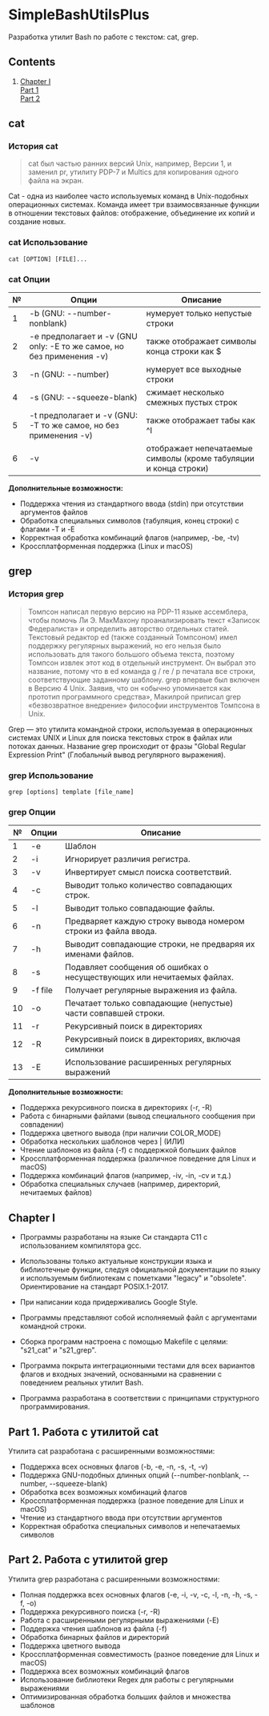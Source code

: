 # SimpleBashUtilsPlus

Разработка утилит Bash по работе с текстом: cat, grep.

## Contents

1. [Chapter I](#chapter-i) \
    [Part 1](#part-1-работа-с-утилитой-cat)  
    [Part 2](#part-2-работа-с-утилитой-grep)  

## cat

### История cat

> cat был частью ранних версий Unix, например, Версии 1, и заменил pr, утилиту PDP-7 и Multics для копирования одного файла на экран.

Cat - одна из наиболее часто используемых команд в Unix-подобных операционных системах. Команда имеет три взаимосвязанные функции в отношении текстовых файлов: отображение, объединение их копий и создание новых.

### cat Использование

`cat [OPTION] [FILE]...`

### cat Опции

| № | Опции | Описание |
| ------ | ------ | ------ |
| 1 | -b (GNU: --number-nonblank) | нумерует только непустые строки |
| 2 | -e предполагает и -v (GNU only: -E то же самое, но без применения -v) | также отображает символы конца строки как $  |
| 3 | -n (GNU: --number) | нумерует все выходные строки |
| 4 | -s (GNU: --squeeze-blank) | сжимает несколько смежных пустых строк |
| 5 | -t предполагает и -v (GNU: -T то же самое, но без применения -v) | также отображает табы как ^I |
| 6 | -v | отображает непечатаемые символы (кроме табуляции и конца строки) |

**Дополнительные возможности:**
- Поддержка чтения из стандартного ввода (stdin) при отсутствии аргументов файлов
- Обработка специальных символов (табуляция, конец строки) с флагами -T и -E
- Корректная обработка комбинаций флагов (например, -be, -tv)
- Кроссплатформенная поддержка (Linux и macOS)

## grep

### История grep 

> Томпсон написал первую версию на PDP-11 языке ассемблера, чтобы помочь Ли Э. МакМахону проанализировать текст «Записок Федералиста» и определить авторство отдельных статей. Текстовый редактор ed (также созданный Томпсоном) имел поддержку регулярных выражений, но его нельзя было использовать для такого большого объема текста, поэтому Томпсон извлек этот код в отдельный инструмент. Он выбрал это название, потому что в ed команда g / re / p печатала все строки, соответствующие заданному шаблону. 
grep впервые был включен в Версию 4 Unix. Заявив, что он «обычно упоминается как прототип программного средства», Макилрой приписал grep «безвозвратное внедрение» философии инструментов Томпсона в Unix.

Grep — это утилита командной строки, используемая в операционных системах UNIX и Linux для поиска текстовых строк в файлах или потоках данных. Название grep происходит от фразы "Global Regular Expression Print" (Глобальный вывод регулярного выражения).

### grep Использование

`grep [options] template [file_name]`

### grep Опции

| № | Опции | Описание |
| ------ | ------ | ------ |
| 1 | -e | Шаблон |
| 2 | -i | Игнорирует различия регистра.  |
| 3 | -v | Инвертирует смысл поиска соответствий. |
| 4 | -c | Выводит только количество совпадающих строк. |
| 5 | -l | Выводит только совпадающие файлы.  |
| 6 | -n | Предваряет каждую строку вывода номером строки из файла ввода. |
| 7 | -h | Выводит совпадающие строки, не предваряя их именами файлов. |
| 8 | -s | Подавляет сообщения об ошибках о несуществующих или нечитаемых файлах. |
| 9 | -f file | Получает регулярные выражения из файла. |
| 10 | -o | Печатает только совпадающие (непустые) части совпавшей строки. |
| 11 | -r | Рекурсивный поиск в директориях |
| 12 | -R | Рекурсивный поиск в директориях, включая симлинки |
| 13 | -E | Использование расширенных регулярных выражений |

**Дополнительные возможности:**
- Поддержка рекурсивного поиска в директориях (-r, -R)
- Работа с бинарными файлами (вывод специального сообщения при совпадении)
- Поддержка цветного вывода (при наличии COLOR_MODE)
- Обработка нескольких шаблонов через | (ИЛИ)
- Чтение шаблонов из файла (-f) с поддержкой больших файлов
- Кроссплатформенная поддержка (различное поведение для Linux и macOS)
- Поддержка комбинаций флагов (например, -iv, -in, -cv и т.д.)
- Обработка специальных случаев (например, директорий, нечитаемых файлов)

## Chapter I

- Программы разработаны на языке Си стандарта C11 с использованием компилятора gcc.

- Использованы только актуальные конструкции языка и библиотечные функции, следуя официальной документации по языку и используемым библиотекам с пометками "legacy" и "obsolete". Ориентирование на стандарт POSIX.1-2017.

- При написании кода придерживались Google Style.

- Программы представляют собой исполняемый файл с аргументами командной строки.

- Сборка программ настроена с помощью Makefile с целями: "s21_cat" и "s21_grep".

- Программа покрыта интеграционными тестами для всех вариантов флагов и входных значений, основанными на сравнении с поведением реальных утилит Bash.

- Программа разработана в соответствии с принципами структурного программирования.

## Part 1. Работа с утилитой cat

Утилита cat разработана с расширенными возможностями:
- Поддержка всех основных флагов (-b, -e, -n, -s, -t, -v)
- Поддержка GNU-подобных длинных опций (--number-nonblank, --number, --squeeze-blank)
- Обработка всех возможных комбинаций флагов
- Кроссплатформенная поддержка (разное поведение для Linux и macOS)
- Чтение из стандартного ввода при отсутствии аргументов
- Корректная обработка специальных символов и непечатаемых символов

## Part 2. Работа с утилитой grep

Утилита grep разработана с расширенными возможностями:
- Полная поддержка всех основных флагов (-e, -i, -v, -c, -l, -n, -h, -s, -f, -o)
- Поддержка рекурсивного поиска (-r, -R)
- Работа с расширенными регулярными выражениями (-E)
- Поддержка чтения шаблонов из файла (-f)
- Обработка бинарных файлов и директорий
- Поддержка цветного вывода
- Кроссплатформенная совместимость (разное поведение для Linux и macOS)
- Поддержка всех возможных комбинаций флагов
- Использование библиотеки Regex для работы с регулярными выражениями
- Оптимизированная обработка больших файлов и множества шаблонов
